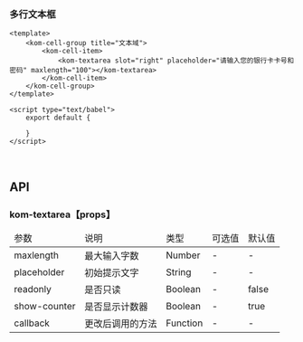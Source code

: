### 多行文本框

```
<template>
    <kom-cell-group title="文本域">
        <kom-cell-item>
            <kom-textarea slot="right" placeholder="请输入您的银行卡卡号和密码" maxlength="100"></kom-textarea>
        </kom-cell-item>
    </kom-cell-group>
</template>

<script type="text/babel">
    export default {
        
    }
</script>
```

<br/>

<h2>API</h2>
<h3><strong>kom-textarea</strong>【props】</h3>
<div class="table">
    <table>
        <thead>
        <tr>
            <td>参数</td>
            <td>说明</td>
            <td>类型</td>
            <td>可选值</td>
            <td>默认值</td>
        </tr>
        </thead>
        <tbody>
        <tr>
            <td>maxlength</td>
            <td>最大输入字数</td>
            <td>Number</td>
            <td>-</td>
            <td>-</td>
        </tr>
        <tr>
            <td>placeholder</td>
            <td>初始提示文字</td>
            <td>String</td>
            <td>-</td>
            <td>-</td>
        </tr>
        <tr>
            <td>readonly</td>
            <td>是否只读</td>
            <td>Boolean</td>
            <td>-</td>
            <td>false</td>
        </tr>
        <tr>
            <td>show-counter</td>
            <td>是否显示计数器</td>
            <td>Boolean</td>
            <td>-</td>
            <td>true</td>
        </tr>
        <tr>
            <td>callback</td>
            <td>更改后调用的方法</td>
            <td>Function</td>
            <td>-</td>
            <td>-</td>
        </tr>
        </tbody>
    </table>
</div>
